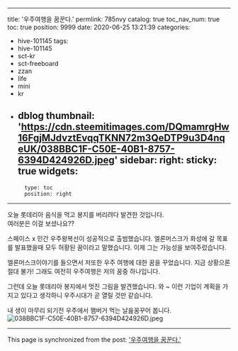 
---
title: '우주여행을 꿈꾼다.'
permlink: 785nvy
catalog: true
toc_nav_num: true
toc: true
position: 9999
date: 2020-06-25 13:21:39
categories:
- hive-101145
tags:
- hive-101145
- sct-kr
- sct-freeboard
- zzan
- life
- mini
- kr
- dblog
thumbnail: 'https://cdn.steemitimages.com/DQmamrgHw16FgjMJdvztEvqqTKNN72m3QeDTP9u3D4nqeUK/038BBC1F-C50E-40B1-8757-6394D424926D.jpeg'
sidebar:
    right:
        sticky: true
widgets:
    -
        type: toc
        position: right
---


오늘 롯데리아 음식을 먹고 봉지를 버리려다 발견한 것입니다.  
여러분은 이걸 보셨나요?? 

스페이스 x 민간 우주왕복선이 성공적으로 출범했습니다.  엘론머스크가 화성에 갈 목표를 발표했을때 모두 허황된 꿈이라고 말했습니다.   이제 그는 가능성을 보여주렀습니다. 

엘론머스크이야기를 들으면서 저또한 우주 여행에 대한 꿈을 꾸었습니다.  지금 상황으론 절대 불가! 그래도 여전히 우주여행은 저의 꿈중 하나입니다.  

그런데 오늘 롯데리아 봉지에서 멋진 그림을 발견했습니다.  와 ~ 이런 기업이 계획을 가지고 있다고 생각하니 우주시대가 곧 열릴 것만 같습니다.  

내 생이 마무리 되기전 우주에서 햄버거 먹는 날읊꿈꾸어 봅니다.  
![038BBC1F-C50E-40B1-8757-6394D424926D.jpeg](https://cdn.steemitimages.com/DQmamrgHw16FgjMJdvztEvqqTKNN72m3QeDTP9u3D4nqeUK/038BBC1F-C50E-40B1-8757-6394D424926D.jpeg)

- - -

This page is synchronized from the post: ['우주여행을 꿈꾼다.'](https://steemit.com/@kingbit/785nvy)
